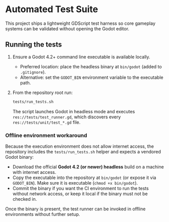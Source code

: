 # Automated Test Suite

This project ships a lightweight GDScript test harness so core gameplay systems can be validated without opening the Godot editor.

## Running the tests

1. Ensure a Godot 4.2+ command line executable is available locally.
   - Preferred location: place the headless binary at `bin/godot` (added to `.gitignore`).
   - Alternative: set the `GODOT_BIN` environment variable to the executable path.
2. From the repository root run:

   ```bash
   tests/run_tests.sh
   ```

   The script launches Godot in headless mode and executes `res://tests/test_runner.gd`, which discovers every `res://tests/unit/test_*.gd` file.

### Offline environment workaround

Because the execution environment does not allow internet access, the repository includes the `tests/run_tests.sh` helper and expects a vendored Godot binary:

- Download the official **Godot 4.2 (or newer) headless** build on a machine with internet access.
- Copy the executable into the repository at `bin/godot` (or expose it via `GODOT_BIN`). Make sure it is executable (`chmod +x bin/godot`).
- Commit the binary if you want the CI environment to run the tests without network access, or keep it local if the binary must not be checked in.

Once the binary is present, the test runner can be invoked in offline environments without further setup.
